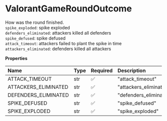# ValorantGameRoundOutcome

How was the round finished. <br/>`spike_exploded`: spike exploded <br/>`defenders_eliminated`: attackers killed all defenders <br/>`spike_defused`: spike defused <br/>`attack_timeout`: attackers failed to plant the spike in time <br/>`attackers_eliminated`: defenders killed all attackers

**Properties**

| Name                 | Type | Required | Description            |
| :------------------- | :--- | :------- | :--------------------- |
| ATTACK_TIMEOUT       | str  | ✅       | "attack_timeout"       |
| ATTACKERS_ELIMINATED | str  | ✅       | "attackers_eliminated" |
| DEFENDERS_ELIMINATED | str  | ✅       | "defenders_eliminated" |
| SPIKE_DEFUSED        | str  | ✅       | "spike_defused"        |
| SPIKE_EXPLODED       | str  | ✅       | "spike_exploded"       |

<!-- This file was generated by liblab | https://liblab.com/ -->
